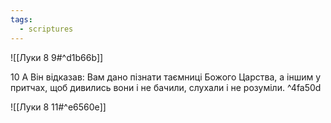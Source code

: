 ```yaml
---
tags:
  - scriptures
---
```


![[Луки 8 9#^d1b66b]]

10 А Він відказав: Вам дано пізнати таємниці Божого Царства, а іншим у притчах, щоб дивились вони і не бачили, слухали і не розуміли. ^4fa50d

![[Луки 8 11#^e6560e]]